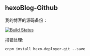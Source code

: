 ## hexoBlog-Github

我的博客的源码备份：

[![Build Status](https://travis-ci.org/mtianyan/hexoBlog-Github.svg?branch=master)](https://travis-ci.org/mtianyan/hexoBlog-Github)

报错处理:

```
cnpm install hexo-deployer-git --save
```
